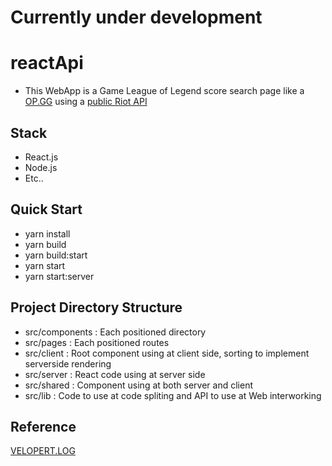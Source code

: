 <h1>Currently under development</h1>

# reactApi

* This WebApp is a Game League of Legend score search page like a <a href="http://op.gg">OP.GG</a> using a <a href="https://developer.riotgames.com/">public Riot API</a>

## Stack
* React.js
* Node.js
* Etc..

## Quick Start
* yarn install
* yarn build
* yarn build:start
* yarn start
* yarn start:server

## Project Directory Structure
* src/components : Each positioned directory
* src/pages : Each positioned routes
* src/client : Root component using at client side, sorting to implement serverside rendering
* src/server : React code using at server side
* src/shared : Component using at both server and client
* src/lib : Code to use at code spliting and API to use at Web interworking


## Reference
<a href="https://velopert.com/">VELOPERT.LOG</a>
